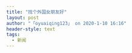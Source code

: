 ```yaml
---
title: "找个外国女朋友好"
layout: post
author: "「oyuaiqing123」 on 2020-1-10 16:16"
header-style: text
tags:
  - 新闻
---
```


<head></head>
<body>
 <br>
</body>


